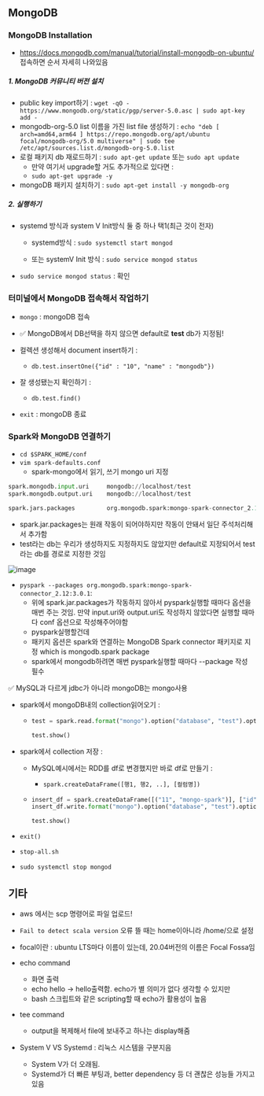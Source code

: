 ## MongoDB

### MongoDB Installation

- https://docs.mongodb.com/manual/tutorial/install-mongodb-on-ubuntu/ 접속하면 순서 자세히 나와있음

##### 1. MongoDB 커뮤니티 버전 설치

- public key import하기 : `wget -qO - https://www.mongodb.org/static/pgp/server-5.0.asc | sudo apt-key add -`
- mongodb-org-5.0 list 이름을 가진 list file 생성하기 : `echo "deb [ arch=amd64,arm64 ] https://repo.mongodb.org/apt/ubuntu focal/mongodb-org/5.0 multiverse" | sudo tee /etc/apt/sources.list.d/mongodb-org-5.0.list`
- 로컬 패키지 db 재로드하기 : `sudo apt-get update` 또는 `sudo apt update`
  - 만약 여기서 upgrade할 거도 추가적으로 있다면 :
  - `sudo apt-get upgrade -y`
- mongoDB 패키지 설치하기 : `sudo apt-get install -y mongodb-org` 



##### 2. 실행하기

- systemd 방식과 system V Init방식 둘 중 하나 택1(최근 것이 전자)

  - systemd방식 : `sudo systemctl start mongod`

  - 또는 systemV Init 방식 :  `sudo service mongod status`

- `sudo service mongod status` : 확인



### 터미널에서 MongoDB 접속해서 작업하기

- `mongo`  : mongoDB 접속

- :white_check_mark: MongoDB에서 DB선택을 하지 않으면 default로 **test** db가 지정됨!

- 컬렉션 생성해서 document insert하기 :
  - `db.test.insertOne({"id" : "10", "name" : "mongodb"})`
- 잘 생성됐는지 확인하기 :
  - `db.test.find()`



- `exit` : mongoDB 종료



### Spark와 MongoDB 연결하기

- `cd $SPARK_HOME/conf`
- `vim spark-defaults.conf`
  - spark-mongo에서 읽기, 쓰기 mongo uri 지정


```python
spark.mongodb.input.uri		mongodb://localhost/test
spark.mongodb.output.uri	mongodb://localhost/test

spark.jars.packages			org.mongodb.spark:mongo-spark-connector_2.12:3.0.1 
```

- spark.jar.packages는 원래 작동이 되어야하지만 작동이 안돼서 일단 주석처리해서 추가함
- test라는 db는 우리가 생성하지도 지정하지도 않았지만 default로 지정되어서 test라는 db를 경로로 지정한 것임

![image](https://user-images.githubusercontent.com/96896873/159168528-983b3e04-2165-490b-b600-c322d4121cba.png)



- `pyspark --packages org.mongodb.spark:mongo-spark-connector_2.12:3.0.1`:
  - 위에 spark.jar.packages가 작동하지 않아서 pyspark실행할 때마다 옵션을 매번 주는 것임. 만약 input.uri와 output.uri도 작성하지 않았다면 실행할 때마다 conf 옵션으로 작성해주어야함
  - pyspark실행할건데 
  - 패키지 옵션은 spark와 연결하는 MongoDB Spark connector 패키지로 지정 which is mongodb.spark package
  - spark에서 mongodb하려면 매번 pyspark실행할 때마다 --package 작성 필수


:white_check_mark: MySQL과 다르게 jdbc가 아니라 mongoDB는 mongo사용



- spark에서 mongoDB내의 collection읽어오기 :

  - ```python
    test = spark.read.format("mongo").option("database", "test").option("collection", "test").load()
    
    test.show()
    ```

  

- spark에서 collection 저장 :

  - MySQL예시에서는 RDD를 df로 변경했지만 바로 df로 만들기 : 

    - `spark.createDataFrame([행1, 행2, ..], [컬럼명])`

  - ```python
    insert_df = spark.createDataFrame([("11", "mongo-spark")], ["id", "name"])
    insert_df.write.format("mongo").option("database", "test").option("collection", "test").mode("append").save()
    
    test.show()
    ```

- `exit()`
- `stop-all.sh`
- `sudo systemctl stop mongod`



## 기타

- aws 에서는 scp 명령어로 파일 업로드!

- `Fail to detect scala version` 오류 뜰 때는  home이아니라 /home/으로 설정

- focal이란 : ubuntu LTS마다 이름이 있는데, 20.04버전의 이름은 Focal Fossa임

- echo command
  - 화면 출력
  - echo hello -> hello출력함. echo가 별 의미가 없다 생각할 수 있지만
  - bash 스크립트와 같은 scripting할 때 echo가 활용성이 높음
- tee command
  - output을 복제해서 file에 보내주고 하나는 display해줌
- System V VS Systemd : 리눅스 시스템을 구분지음
  - System V가 더 오래됨.
  - Systemd가 더 빠른 부팅과, better dependency 등 더 괜찮은 성능들 가지고 있음




